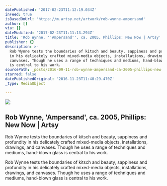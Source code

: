 ```yaml
---
datePublished: '2017-02-23T11:12:19.034Z'
inFeed: true
isBasedOnUrl: 'https://m.artsy.net/artwork/rob-wynne-ampersand'
author: []
via: {}
dateModified: '2017-02-23T11:11:13.294Z'
title: 'Rob Wynne, ''Ampersand'', ca. 2005, Phillips: New Now | Artsy'
publisher: {}
description: >-
  Rob Wynne tests the boundaries of kitsch and beauty, sappiness and profundity
  in his delicately crafted mixed-media objects, installations, drawings, and
  canvases. Though he uses a range of techniques and mediums, hand-blown glass
  is central to his work.
sourcePath: _posts/2016-09-11-rob-wynne-ampersand-ca-2005-phillips-new-now-or-artsy.md
starred: false
datePublishedOriginal: '2016-11-23T11:40:29.470Z'
_type: MediaObject

---
```

<article style=""><img src="https://imgflo.herokuapp.com/graph/2b2431f8e7ba7b0/5b74714261436a16d3b4435a5c37110c/noop.jpg?input=https%3A%2F%2Fd32dm0rphc51dk.cloudfront.net%2FYyma_RNk68qRog9MvZ4B7w%2Flarge.jpg" /><h1>Rob Wynne, 'Ampersand', ca. 2005, Phillips: New Now | Artsy</h1><p>Rob Wynne tests the boundaries of kitsch and beauty, sappiness and profundity in his delicately crafted mixed-media objects, installations, drawings, and canvases. Though he uses a range of techniques and mediums, hand-blown glass is central to his work.</p></article>

Rob Wynne tests the boundaries of kitsch and beauty, sappiness and profundity in his delicately crafted mixed-media objects, installations, drawings, and canvases. Though he uses a range of techniques and mediums, hand-blown glass is central to his work.